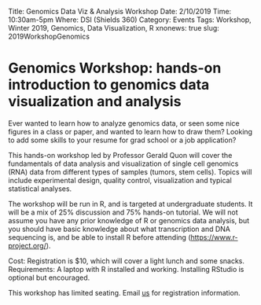 Title: Genomics Data Viz & Analysis Workshop
Date: 2/10/2019
Time: 10:30am-5pm
Where: DSI (Shields 360)
Category: Events
Tags: Workshop, Winter 2019, Genomics, Data Visualization, R
xnonews: true
slug: 2019WorkshopGenomics

# Genomics Workshop: hands-on introduction to genomics data visualization and analysis
 
Ever wanted to learn how to analyze genomics data, or seen some nice figures in a class or paper, and wanted to learn how to draw them? Looking to add some skills to your resume for grad school or a job application?
 
This hands-on workshop led by Professor Gerald Quon will cover the fundamentals of data analysis and visualization of single cell genomics (RNA) data from different types of samples (tumors, stem cells). Topics will include experimental design, quality control, visualization and typical statistical analyses.  
 
The workshop will be run in R, and is targeted at undergraduate students. It will be a mix of 25% discussion and 75% hands-on tutorial. We will not assume you have any prior knowledge of R or genomics data analysis, but you should have basic knowledge about what transcription and DNA sequencing is, and be able to install R before attending (https://www.r-project.org/).
 
Cost: Registration is $10, which will cover a light lunch and some snacks.
Requirements: A laptop with R installed and working. Installing RStudio is optional but encouraged.

This workshop has limited seating. Email [us](plreynolds@ucdavis.edu) for registration information.